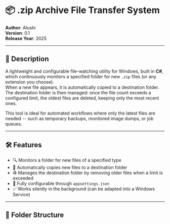 # 📦 .zip Archive File Transfer System

**Author**: Alushi  
**Version**: 0.1  
**Release Year**: 2025  

---

## 📄 Description

A lightweight and configurable file-watching utility for Windows, built in **C#**, which continuously monitors a specified folder for new `.zip` files (or any extension you choose).  
When a new file appears, it is automatically copied to a destination folder. The destination folder is then managed: once the file count exceeds a configured limit, the oldest files are deleted, keeping only the most recent ones.

This tool is ideal for automated workflows where only the latest files are needed -- such as temporary backups, monitored image dumps, or job queues.

---

## 🛠️ Features

- 🔍 Monitors a folder for new files of a specified type
- 📁 Automatically copies new files to a destination folder
- ♻️ Manages the destination folder by removing older files when a limit is exceeded
- 📄 Fully configurable through `appsettings.json`
- ✅ Works silently in the background (can be adapted into a Windows Service)

---

## 📂 Folder Structure

